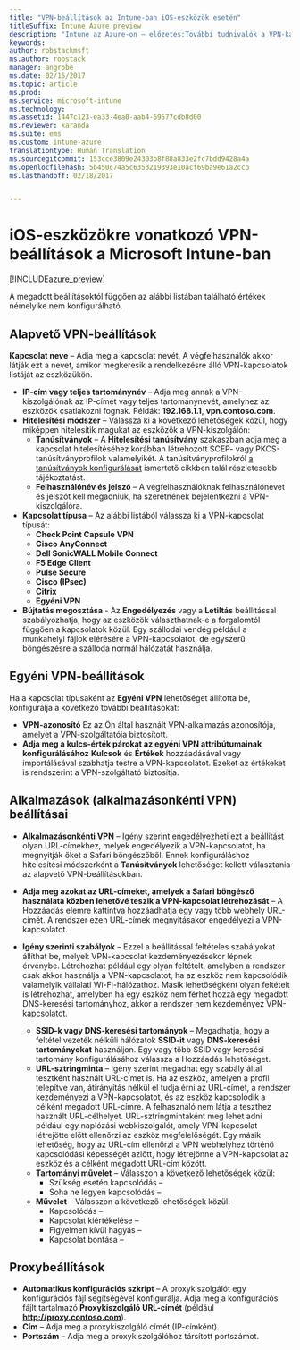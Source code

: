 ```yaml
---
title: "VPN-beállítások az Intune-ban iOS-eszközök esetén"
titleSuffix: Intune Azure preview
description: "Intune az Azure-on – előzetes:További tudnivalók a VPN-kapcsolatok iOS-eszközökön való konfigurálásához használható Intune-beállításokról."
keywords: 
author: robstackmsft
ms.author: robstack
manager: angrobe
ms.date: 02/15/2017
ms.topic: article
ms.prod: 
ms.service: microsoft-intune
ms.technology: 
ms.assetid: 1447c123-ea33-4ea0-aab4-69577cdb8d00
ms.reviewer: karanda
ms.suite: ems
ms.custom: intune-azure
translationtype: Human Translation
ms.sourcegitcommit: 153cce3809e24303b8f88a833e2fc7bdd9428a4a
ms.openlocfilehash: 5b450c74a5c6353219393e10acf69ba9e61a2ccb
ms.lasthandoff: 02/18/2017


---
```


# <a name="vpn-settings-for-ios-devices-in-microsoft-intune"></a>iOS-eszközökre vonatkozó VPN-beállítások a Microsoft Intune-ban

[!INCLUDE[azure_preview](../includes/azure_preview.md)]

A megadott beállításoktól függően az alábbi listában található értékek némelyike nem konfigurálható.

## <a name="base-vpn-settings"></a>Alapvető VPN-beállítások


**Kapcsolat neve** – Adja meg a kapcsolat nevét. A végfelhasználók akkor látják ezt a nevet, amikor megkeresik a rendelkezésre álló VPN-kapcsolatok listáját az eszközükön.
- **IP-cím vagy teljes tartománynév** – Adja meg annak a VPN-kiszolgálónak az IP-címét vagy teljes tartománynevét, amelyhez az eszközök csatlakozni fognak. Példák: **192.168.1.1**, **vpn.contoso.com**.
- **Hitelesítési módszer** – Válassza ki a következő lehetőségek közül, hogy miképpen hitelesítik magukat az eszközök a VPN-kiszolgálón:
    - **Tanúsítványok** – A **Hitelesítési tanúsítvány** szakaszban adja meg a kapcsolat hitelesítéséhez korábban létrehozott SCEP- vagy PKCS-tanúsítványprofilok valamelyikét. A tanúsítványprofilokról [a tanúsítványok konfigurálását](how-to-configure-certificates.md) ismertető cikkben talál részletesebb tájékoztatást.
    - **Felhasználónév és jelszó** – A végfelhasználóknak felhasználónevet és jelszót kell megadniuk, ha szeretnének bejelentkezni a VPN-kiszolgálóra.
- **Kapcsolat típusa** – Az alábbi listából válassza ki a VPN-kapcsolat típusát:
    - **Check Point Capsule VPN**
    - **Cisco AnyConnect**
    - **Dell SonicWALL Mobile Connect**
    - **F5 Edge Client**
    - **Pulse Secure**
    - **Cisco (IPsec)**
    - **Citrix**
    - **Egyéni VPN**
- **Bújtatás megosztása** - Az **Engedélyezés** vagy a **Letiltás** beállítással szabályozhatja, hogy az eszközök választhatnak-e a forgalomtól függően a kapcsolatok közül. Egy szállodai vendég például a munkahelyi fájlok elérésére a VPN-kapcsolatot, de egyszerű böngészésre a szálloda normál hálózatát használja.


## <a name="custom-vpn-settings"></a>Egyéni VPN-beállítások

Ha a kapcsolat típusaként az **Egyéni VPN** lehetőséget állította be, konfigurálja a következő további beállításokat:

- **VPN-azonosító** Ez az Ön által használt VPN-alkalmazás azonosítója, amelyet a VPN-szolgáltatója biztosított.
- **Adja meg a kulcs-érték párokat az egyéni VPN attribútumainak konfigurálásához** **Kulcsok** és **Értékek** hozzáadásával vagy importálásával szabhatja testre a VPN-kapcsolatot. Ezeket az értékeket is rendszerint a VPN-szolgáltató biztosítja.

## <a name="apps-per-app-vpn-settings"></a>Alkalmazások (alkalmazásonkénti VPN) beállításai

- **Alkalmazásonkénti VPN** – Igény szerint engedélyezheti ezt a beállítást olyan URL-címekhez, melyek engedélyezik a VPN-kapcsolatot, ha megnyitják őket a Safari böngészőből. Ennek konfiguráláshoz hitelesítési módszerként a **Tanúsítványok** lehetőséget kellett választania az alapvető VPN-beállításokban.
- **Adja meg azokat az URL-címeket, amelyek a Safari böngésző használata közben lehetővé teszik a VPN-kapcsolat létrehozását** – A Hozzáadás elemre kattintva hozzáadhatja egy vagy több webhely URL-címét. A rendszer ezen URL-címek megnyitásakor engedélyezi a VPN-kapcsolatot.

- **Igény szerinti szabályok** – Ezzel a beállítással feltételes szabályokat állíthat be, melyek VPN-kapcsolat kezdeményezésekor lépnek érvénybe. Létrehozhat például egy olyan feltételt, amelyben a rendszer csak akkor használja a VPN-kapcsolatot, ha az eszköz nem kapcsolódik valamelyik vállalati Wi-Fi-hálózathoz. Másik lehetőségként olyan feltételt is létrehozhat, amelyben ha egy eszköz nem férhet hozzá egy megadott DNS-keresési tartományhoz, akkor a rendszer nem kezdeményez VPN-kapcsolatot.

    - **SSID-k vagy DNS-keresési tartományok** – Megadhatja, hogy a feltétel vezeték nélküli hálózatok **SSID-it** vagy **DNS-keresési tartományokat** használjon. Egy vagy több SSID vagy keresési tartomány konfigurálásához válassza a Hozzáadás lehetőséget.
    - **URL-sztringminta** – Igény szerint megadhat egy szabály által tesztként használt URL-címet is. Ha az eszköz, amelyen a profil telepítve van, átirányítás nélkül el tudja érni az URL-címet, a rendszer kezdeményezi a VPN-kapcsolatot, és az eszköz kapcsolódik a célként megadott URL-címre. A felhasználó nem látja a teszthez használt URL-célhelyet. URL-sztringmintaként meg lehet adni például egy naplózási webkiszolgálót, amely VPN-kapcsolat létrejötte előtt ellenőrzi az eszköz megfelelőségét. Egy másik lehetőség, hogy az URL-cím ellenőrzi a VPN webhelyhez történő kapcsolódási képességét azlőtt, hogy létrejönne a VPN-kapcsolat az eszköz és a célként megadott URL-cím között.
    - **Tartományi művelet** – Válasszon a következő lehetőségek közül:
        - Szükség esetén kapcsolódás – 
        - Soha ne legyen kapcsolódás – 
    - **Művelet** – Válasszon a következő lehetőségek közül:
        - Kapcsolódás – 
        - Kapcsolat kiértékelése – 
        - Figyelmen kívül hagyás – 
        - Kapcsolat bontása – 


## <a name="proxy-settings"></a>Proxybeállítások

- **Automatikus konfigurációs szkript** – A proxykiszolgálót egy konfigurációs fájl segítségével konfigurálja. Adja meg a konfigurációs fájlt tartalmazó **Proxykiszolgáló URL-címét** (például **http://proxy.contoso.com**).
- **Cím** – Adja meg a proxykiszolgáló címét (IP-címként).
- **Portszám** – Adja meg a proxykiszolgálóhoz társított portszámot.

